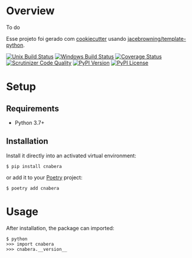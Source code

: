 # Overview

To do

Esse projeto foi gerado com  [cookiecutter](https://github.com/audreyr/cookiecutter) usando [jacebrowning/template-python](https://github.com/jacebrowning/template-python).

[![Unix Build Status](https://img.shields.io/travis/jhonatanlteodoro/cnabera/master.svg?label=unix)](https://travis-ci.org/jhonatanlteodoro/cnabera)
[![Windows Build Status](https://img.shields.io/appveyor/ci/jhonatanlteodoro/cnabera/master.svg?label=window)](https://ci.appveyor.com/project/jhonatanlteodoro/cnabera)
[![Coverage Status](https://img.shields.io/coveralls/jhonatanlteodoro/cnabera/master.svg)](https://coveralls.io/r/jhonatanlteodoro/cnabera)
[![Scrutinizer Code Quality](https://img.shields.io/scrutinizer/g/jhonatanlteodoro/cnabera.svg)](https://scrutinizer-ci.com/g/jhonatanlteodoro/cnabera/?branch=master)
[![PyPI Version](https://img.shields.io/pypi/v/cnabera.svg)](https://pypi.org/project/cnabera)
[![PyPI License](https://img.shields.io/pypi/l/cnabera.svg)](https://pypi.org/project/cnabera)

# Setup

## Requirements

* Python 3.7+

## Installation

Install it directly into an activated virtual environment:

```text
$ pip install cnabera
```

or add it to your [Poetry](https://poetry.eustace.io/) project:

```text
$ poetry add cnabera
```

# Usage

After installation, the package can imported:

```text
$ python
>>> import cnabera
>>> cnabera.__version__
```
